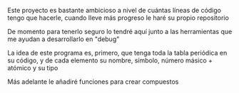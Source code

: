 Este proyecto es bastante ambicioso a nivel de cuántas líneas de código tengo que hacerle, cuando lleve más progreso le haré su propio repositorio

De momento para tenerlo seguro lo tendré aquí junto a las herramientas que me ayudan a desarrollarlo en "debug"

La idea de este programa es, primero, que tenga toda la tabla periódica en su código, y de cada elemento su nombre, símbolo, número másico + atómico y su tipo

Más adelante le añadiré funciones para crear compuestos